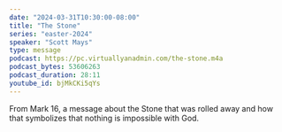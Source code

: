 ```yaml
---
date: "2024-03-31T10:30:00-08:00"
title: "The Stone"
series: "easter-2024"
speaker: "Scott Mays"
type: message
podcast: https://pc.virtuallyanadmin.com/the-stone.m4a
podcast_bytes: 53606263
podcast_duration: 28:11
youtube_id: bjMkCKi5qYs
---
```


From Mark 16, a message about the Stone that was rolled away and how that symbolizes that nothing is impossible with God. 
